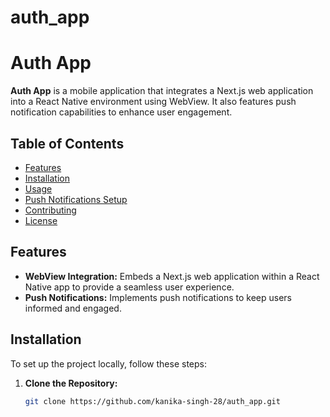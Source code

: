 # auth_app
# Auth App

**Auth App** is a mobile application that integrates a Next.js web application into a React Native environment using WebView. It also features push notification capabilities to enhance user engagement.

## Table of Contents

- [Features](#features)
- [Installation](#installation)
- [Usage](#usage)
- [Push Notifications Setup](#push-notifications-setup)
- [Contributing](#contributing)
- [License](#license)

## Features

- **WebView Integration:** Embeds a Next.js web application within a React Native app to provide a seamless user experience.
- **Push Notifications:** Implements push notifications to keep users informed and engaged.

## Installation

To set up the project locally, follow these steps:

1. **Clone the Repository:**

   ```bash
   git clone https://github.com/kanika-singh-28/auth_app.git
